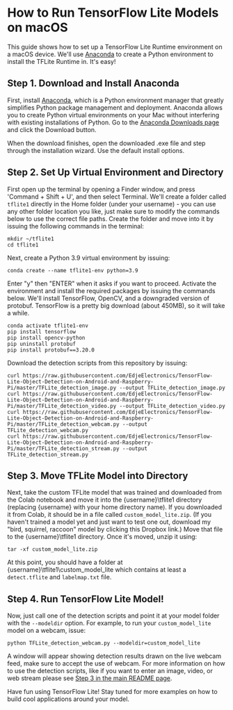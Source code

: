 # How to Run TensorFlow Lite Models on macOS
This guide shows how to set up a TensorFlow Lite Runtime environment on a macOS device. We'll use [Anaconda](https://www.anaconda.com/) to create a Python environment to install the TFLite Runtime in. It's easy!

## Step 1. Download and Install Anaconda
First, install [Anaconda](https://www.anaconda.com/), which is a Python environment manager that greatly simplifies Python package management and deployment. Anaconda allows you to create Python virtual environments on your Mac without interfering with existing installations of Python. Go to the [Anaconda Downloads page](https://www.anaconda.com/products/distribution) and click the Download button.

When the download finishes, open the downloaded .exe file and step through the installation wizard. Use the default install options.

## Step 2. Set Up Virtual Environment and Directory
First open up the terminal by opening a Finder window, and press 'Command + Shift + U', and then select Terminal. We'll create a folder called `tflite1` directly in the Home folder (under your username) - you can use any other folder location you like, just make sure to modify the commands below to use the correct file paths. Create the folder and move into it by issuing the following commands in the terminal:

```
mkdir ~/tflite1
cd tflite1
```

Next, create a Python 3.9 virtual environment by issuing:

```
conda create --name tflite1-env python=3.9
```

Enter "y" then "ENTER" when it asks if you want to proceed. Activate the environment and install the required packages by issuing the commands below. We'll install TensorFlow, OpenCV, and a downgraded version of protobuf. TensorFlow is a pretty big download (about 450MB), so it will take a while.

```
conda activate tflite1-env
pip install tensorflow
pip install opencv-python
pip uninstall protobuf
pip install protobuf==3.20.0
```

Download the detection scripts from this repository by issuing:

```
curl https://raw.githubusercontent.com/EdjeElectronics/TensorFlow-Lite-Object-Detection-on-Android-and-Raspberry-Pi/master/TFLite_detection_image.py --output TFLite_detection_image.py
curl https://raw.githubusercontent.com/EdjeElectronics/TensorFlow-Lite-Object-Detection-on-Android-and-Raspberry-Pi/master/TFLite_detection_video.py --output TFLite_detection_video.py
curl https://raw.githubusercontent.com/EdjeElectronics/TensorFlow-Lite-Object-Detection-on-Android-and-Raspberry-Pi/master/TFLite_detection_webcam.py --output TFLite_detection_webcam.py
curl https://raw.githubusercontent.com/EdjeElectronics/TensorFlow-Lite-Object-Detection-on-Android-and-Raspberry-Pi/master/TFLite_detection_stream.py --output TFLite_detection_stream.py
```

## Step 3. Move TFLite Model into Directory
Next, take the custom TFLite model that was trained and downloaded from the Colab notebook and move it into the {username}\tflite1 directory (replacing {username} with your home directory name). If you downloaded it from Colab, it should be in a file called `custom_model_lite.zip`. (If you haven't trained a model yet and just want to test one out, download my "bird, squirrel, raccoon" model by clicking this Dropbox link.) Move that file to the {username}\tflite1 directory. Once it's moved, unzip it using:

```
tar -xf custom_model_lite.zip
```

At this point, you should have a folder at {username}\tflite1\custom_model_lite which contains at least a `detect.tflite` and `labelmap.txt` file.

## Step 4. Run TensorFlow Lite Model!
Now, just call one of the detection scripts and point it at your model folder with the `--modeldir` option. For example, to run your `custom_model_lite` model on a webcam, issue:

```
python TFLite_detection_webcam.py --modeldir=custom_model_lite
```

A window will appear showing detection results drawn on the live webcam feed, make sure to accept the use of webcam. For more information on how to use the detection scripts, like if you want to enter an image, video, or web stream please see [Step 3 in the main README page](https://github.com/EdjeElectronics/TensorFlow-Lite-Object-Detection-on-Android-and-Raspberry-Pi#step-3-run-tensorflow-lite-models).

Have fun using TensorFlow Lite! Stay tuned for more examples on how to build cool applications around your model.
